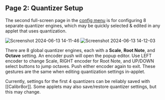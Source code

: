 ## Page 2: Quantizer Setup

The second full-screen page in the [config menu](https://github.com/djphazer/O_C-Phazerville/wiki/Hemisphere-Config) is for configuring 8 separate quantizer engines, which may be quickly selected & edited in any applet that uses quantization.

![Screenshot 2024-06-13 14-11-46](https://github.com/djphazer/O_C-Phazerville/assets/109086194/d6003d04-abc3-4502-a377-1b501173ee8d)
![Screenshot 2024-06-13 14-12-03](https://github.com/djphazer/O_C-Phazerville/assets/109086194/865b4089-79c7-4c39-a9cb-e1e3e2d8350d)

There are 8 global quantizer engines, each with a **Scale**, **Root Note**, and **Octave** setting. An encoder push will open the popup editor. Use LEFT encoder to change Scale, RIGHT encoder for Root Note, and UP/DOWN select buttons to jump octaves. Push either encoder again to exit. These gestures are the same when editing quantization settings in-applet.

Currently, settings for the first 4 quantizers can be reliably saved with [[Calibr8or]]. Some applets may also save/restore quantizer settings, but this may change.